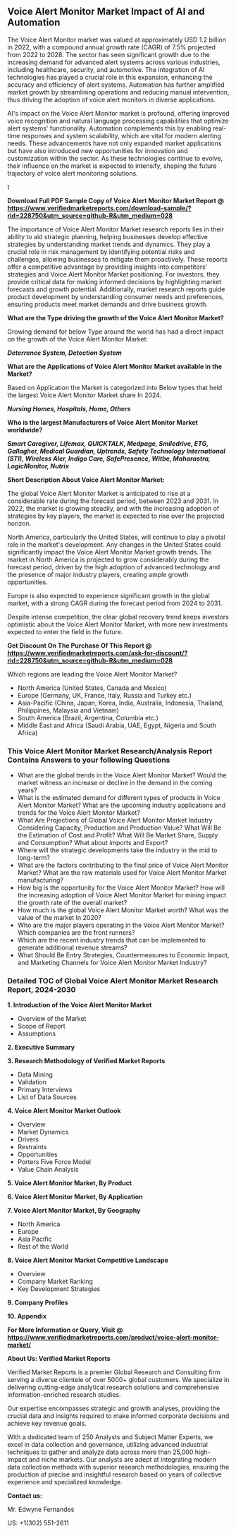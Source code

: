 <h2>Voice Alert Monitor Market Impact of AI and Automation</h2><p>The Voice Alert Monitor market was valued at approximately USD 1.2 billion in 2022, with a compound annual growth rate (CAGR) of 7.5% projected from 2022 to 2028. The sector has seen significant growth due to the increasing demand for advanced alert systems across various industries, including healthcare, security, and automotive. The integration of AI technologies has played a crucial role in this expansion, enhancing the accuracy and efficiency of alert systems. Automation has further amplified market growth by streamlining operations and reducing manual intervention, thus driving the adoption of voice alert monitors in diverse applications.</p><p>AI's impact on the Voice Alert Monitor market is profound, offering improved voice recognition and natural language processing capabilities that optimize alert systems' functionality. Automation complements this by enabling real-time responses and system scalability, which are vital for modern alerting needs. These advancements have not only expanded market applications but have also introduced new opportunities for innovation and customization within the sector. As these technologies continue to evolve, their influence on the market is expected to intensify, shaping the future trajectory of voice alert monitoring solutions.</p>t</p><p id="" class=""><strong>Download Full PDF Sample Copy of Voice Alert Monitor Market Report @ <a href="https://www.verifiedmarketreports.com/download-sample/?rid=228750&utm_source=github-R&utm_medium=028" target="_blank">https://www.verifiedmarketreports.com/download-sample/?rid=228750&utm_source=github-R&utm_medium=028</a></strong></p><p>The importance of&nbsp;Voice Alert Monitor Market research reports lies in their ability to aid strategic planning, helping businesses develop effective strategies by understanding market trends and dynamics. They play a crucial role in risk management by identifying potential risks and challenges, allowing businesses to mitigate them proactively. These reports offer a competitive advantage by providing insights into competitors' strategies and Voice Alert Monitor Market positioning. For investors, they provide critical data for making informed decisions by highlighting market forecasts and growth potential. Additionally, market research reports guide product development by understanding consumer needs and preferences, ensuring products meet market demands and drive business growth.</p><p><strong>What are the&nbsp;Type driving the growth of the Voice Alert Monitor Market?</strong></p><p id="" class="">Growing demand for below Type around the world has had a direct impact on the growth of the Voice Alert Monitor Market:</p><em><strong>Deterrence System, Detection System</strong></em></p><strong>What are the&nbsp;Applications&nbsp;of Voice Alert Monitor Market available in the Market?</strong></p><p id="" class="">Based on Application the Market is categorized into Below types that held the largest Voice Alert Monitor Market share In 2024.</p><em><strong>Nursing Homes, Hospitals, Home, Others</strong></em></p><strong>Who is the largest Manufacturers of Voice Alert Monitor Market worldwide?</strong></p><p><em><strong>Smart Caregiver, Lifemax, QUICKTALK, Medpage, Smiledrive, ETG, Gallagher, Medical Guardian, Uptrends, Safety Technology International (STI), Wireless Aler, Indigo Care, SafePresence, Witbe, Maharastra, LogicMonitor, Nutrix</strong></em></p><p id="" class=""><strong>Short Description About Voice Alert Monitor Market:</strong></p><p>The global Voice Alert Monitor Market is anticipated to rise at a considerable rate during the forecast period, between 2023 and 2031. In 2022, the market is growing steadily, and with the increasing adoption of strategies by key players, the market is expected to rise over the projected horizon.</p><p>North America, particularly the United States, will continue to play a pivotal role in the market's development. Any changes in the United States could significantly impact the Voice Alert Monitor Market growth trends. The market in North America is projected to grow considerably during the forecast period, driven by the high adoption of advanced technology and the presence of major industry players, creating ample growth opportunities.</p><p>Europe is also expected to experience significant growth in the global market, with a strong CAGR during the forecast period from 2024 to 2031.</p><p>Despite intense competition, the clear global recovery trend keeps investors optimistic about the Voice Alert Monitor Market, with more new investments expected to enter the field in the future.</p><p id="" class=""><strong>Get Discount On The Purchase Of This Report @ <a href="https://www.verifiedmarketreports.com/ask-for-discount/?rid=228750&utm_source=github-R&utm_medium=028" target="_blank">https://www.verifiedmarketreports.com/ask-for-discount/?rid=228750&utm_source=github-R&utm_medium=028</a></strong></p>Which regions are leading the Voice Alert Monitor Market?</p><ul><li>North America (United States, Canada and Mexico)</li><li>Europe (Germany, UK, France, Italy, Russia and Turkey etc.)</li><li>Asia-Pacific (China, Japan, Korea, India, Australia, Indonesia, Thailand, Philippines, Malaysia and Vietnam)</li><li>South America (Brazil, Argentina, Columbia etc.)</li><li>Middle East and Africa (Saudi Arabia, UAE, Egypt, Nigeria and South Africa)</li></ul><h3 id="" class="">This Voice Alert Monitor Market Research/Analysis Report Contains Answers to your following Questions</h3><ul><li>What are the global trends in the Voice Alert Monitor Market? Would the market witness an increase or decline in the demand in the coming years?</li><li>What is the estimated demand for different types of products in Voice Alert Monitor Market? What are the upcoming industry applications and trends for the Voice Alert Monitor Market?</li><li>What Are Projections of Global Voice Alert Monitor Market Industry Considering Capacity, Production and Production Value? What Will Be the Estimation of Cost and Profit? What Will Be Market Share, Supply and Consumption? What about imports and Export?</li><li>Where will the strategic developments take the industry in the mid to long-term?</li><li>What are the factors contributing to the final price of Voice Alert Monitor Market? What are the raw materials used for Voice Alert Monitor Market manufacturing?</li><li>How big is the opportunity for the Voice Alert Monitor Market? How will the increasing adoption of Voice Alert Monitor Market for mining impact the growth rate of the overall market?</li><li>How much is the global Voice Alert Monitor Market worth? What was the value of the market In 2020?</li><li>Who are the major players operating in the Voice Alert Monitor Market? Which companies are the front runners?</li><li>Which are the recent industry trends that can be implemented to generate additional revenue streams?</li><li>What Should Be Entry Strategies, Countermeasures to Economic Impact, and Marketing Channels for Voice Alert Monitor Market Industry?</li></ul><h3 id="" class="">Detailed TOC of Global Voice Alert Monitor Market Research Report, 2024-2030</h3><p id="" class=""><strong>1. Introduction of the Voice Alert Monitor Market</strong></p><ul><li>Overview of the Market</li><li>Scope of Report</li><li>Assumptions</li></ul><p id="" class=""><strong>2. Executive Summary</strong></p><p id="" class=""><strong>3. Research Methodology of Verified Market Reports</strong></p><ul><li>Data Mining</li><li>Validation</li><li>Primary Interviews</li><li>List of Data Sources</li></ul><p id="" class=""><strong>4. Voice Alert Monitor Market Outlook</strong></p><ul><li>Overview</li><li>Market Dynamics</li><li>Drivers</li><li>Restraints</li><li>Opportunities</li><li>Porters Five Force Model</li><li>Value Chain Analysis</li></ul><p id="" class=""><strong>5. Voice Alert Monitor Market, By Product</strong></p><p id="" class=""><strong>6. Voice Alert Monitor Market, By Application</strong></p><p id="" class=""><strong>7. Voice Alert Monitor Market, By Geography</strong></p><ul><li>North America</li><li>Europe</li><li>Asia Pacific</li><li>Rest of the World</li></ul><p id="" class=""><strong>8. Voice Alert Monitor Market Competitive Landscape</strong></p><ul><li>Overview</li><li>Company Market Ranking</li><li>Key Development Strategies</li></ul><p id="" class=""><strong>9. Company Profiles</strong></p><p id="" class=""><strong>10. Appendix</strong></p><p id="" class=""><strong>For More Information or Query, Visit @ <a href="https://www.verifiedmarketreports.com/product/voice-alert-monitor-market/" target="_blank">https://www.verifiedmarketreports.com/product/voice-alert-monitor-market/</a></strong></p><p id="" class=""><strong>About Us: Verified Market Reports</strong></p><p id="" class="">Verified Market Reports is a premier Global Research and Consulting firm serving a diverse clientele of over 5000+ global customers. We specialize in delivering cutting-edge analytical research solutions and comprehensive information-enriched research studies.</p><p id="" class="">Our expertise encompasses strategic and growth analyses, providing the crucial data and insights required to make informed corporate decisions and achieve key revenue goals.</p><p id="" class="">With a dedicated team of 250 Analysts and Subject Matter Experts, we excel in data collection and governance, utilizing advanced industrial techniques to gather and analyze data across more than 25,000 high-impact and niche markets. Our analysts are adept at integrating modern data collection methods with superior research methodologies, ensuring the production of precise and insightful research based on years of collective experience and specialized knowledge.</p><p id="" class=""><strong>Contact us:</strong></p><p id="" class="">Mr. Edwyne Fernandes</p><p id="" class="">US: +1(302) 551-2611</p>
